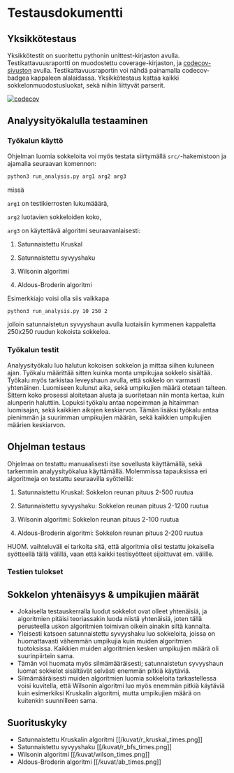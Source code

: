 # Testausdokumentti

## Yksikkötestaus

Yksikkötestit on suoritettu pythonin unittest-kirjaston avulla. Testikattavuusraportti on muodostettu coverage-kirjaston, ja [codecov-sivuston](https://about.codecov.io/) avulla.
Testikattavuusraportin voi nähdä painamalla codecov-badgea kappaleen alalaidassa.
Yksikkötestaus kattaa kaikki sokkelonmuodostusluokat, sekä niihin liittyvät parserit.

[![codecov](https://codecov.io/gh/mikeessi/tiralabra/branch/main/graph/badge.svg?token=NX4Q35CUJ2)](https://codecov.io/gh/mikeessi/tiralabra)

## Analyysityökalulla testaaminen

### Työkalun käyttö

Ohjelman luomia sokkeloita voi myös testata siirtymällä ``src/``-hakemistoon ja ajamalla seuraavan komennon:

```bash
python3 run_analysis.py arg1 arg2 arg3
```
missä

``arg1`` on testikierrosten lukumääärä,

``arg2`` luotavien sokkeloiden koko,

``arg3`` on käytettävä algoritmi seuraavanlaisesti:

1. Satunnaistettu Kruskal

2. Satunnaistettu syvyyshaku

3. Wilsonin algoritmi

4. Aldous-Broderin algoritmi

Esimerkkiajo voisi olla siis vaikkapa

```bash
python3 run_analysis.py 10 250 2
```
jolloin satunnaistetun syvyyshaun avulla luotaisiin kymmenen kappaletta 250x250 ruudun kokoista sokkeloa.

### Työkalun testit

Analyysityökalu luo halutun kokoisen sokkelon ja mittaa siihen kuluneen ajan.
Työkalu määrittää sitten kuinka monta umpikujaa sokkelo sisältää. Työkalu myös tarkistaa leveyshaun avulla, että sokkelo on varmasti yhtenäinen.
Luomiseen kulunut aika, sekä umpikujien määrä otetaan talteen. Sittern koko prosessi aloitetaan alusta ja suoritetaan niin monta kertaa, kuin alunperin haluttiin.
Lopuksi työkalu antaa nopeimman ja hitaimman luomisajan, sekä kaikkien aikojen keskiarvon. Tämän lisäksi työkalu antaa pienimmän ja suurimman umpikujien määrän, sekä kaikkien umpikujien määrien keskiarvon.

## Ohjelman testaus

Ohjelmaa on testattu manuaalisesti itse sovellusta käyttämällä, sekä tarkemmin analyysityökalua käyttämällä.
Molemmissa tapauksissa eri algoritmeja on testattu seuraavilla syötteillä:

1. Satunnaistettu Kruskal: Sokkelon reunan pituus 2-500 ruutua

2. Satunnaistettu syvyyshaku: Sokkelon reunan pituus 2-1200 ruutua

3. Wilsonin algoritmi: Sokkelon reunan pituus 2-100 ruutua

4. Aldous-Broderin algoritmi: Sokkelon reunan pituus 2-200 ruutua

HUOM. vaihteluväli ei tarkoita sitä, että algoritmia olisi testattu jokaisella syötteellä tällä välillä, vaan että kaikki testisyötteet sijoittuvat em. välille.


### Testien tulokset

## Sokkelon yhtenäisyys & umpikujien määrät

- Jokaisella testauskerralla luodut sokkelot ovat olleet yhtenäisiä, ja algoritmien pitäisi teoriassakin luoda niistä yhtenäisiä, joten tällä perusteella uskon algoritmien toimivan oikein ainakin siltä kannalta.
- Yleisesti katsoen satunnaistettu syvyyshaku luo sokkeloita, joissa on huomattavasti vähemmän umpikujia kuin muiden algoritmien tuotoksissa. Kaikkien muiden algoritmien kesken umpikujien määrä oli suurinpiirtein sama. 
- Tämän voi huomata myös silmämääräisesti; satunnaistetun syvyyshaun luomat sokkelot sisältävät selvästi enemmän pitkiä käytäviä.
- Silmämääräisesti muiden algoritmien luomia sokkeloita tarkastellessa voisi kuvitella, että Wilsonin algoritmi luo myös enemmän pitkiä käytäviä kuin esimerkiksi Kruskalin algoritmi, mutta umpikujien määrä on kuitenkin suunnilleen sama.

## Suorituskyky

- Satunnaistettu Kruskalin algoritmi
[[/kuvat/r_kruskal_times.png]]
- Satunnaistettu syvyyshaku
[[/kuvat/r_bfs_times.png]]
- Wilsonin algoritmi
[[/kuvat/wilson_times.png]]
- Aldous-Broderin algoritmi
[[/kuvat/ab_times.png]]

